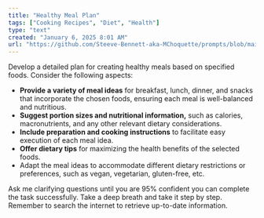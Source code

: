 ```yaml
---
title: "Healthy Meal Plan"
tags: ["Cooking Recipes", "Diet", "Health"]
type: "text"
created: "January 6, 2025 8:01 AM"
url: "https://github.com/Steeve-Bennett-aka-MChoquette/prompts/blob/main/healthy_meal_plan.md"
---
```


Develop a detailed plan for creating healthy meals based on specified foods. Consider the following aspects:

- **Provide a variety of meal ideas** for breakfast, lunch, dinner, and snacks that incorporate the chosen foods, ensuring each meal is well-balanced and nutritious.
- **Suggest portion sizes and nutritional information,** such as calories, macronutrients, and any other relevant dietary considerations.
- **Include preparation and cooking instructions** to facilitate easy execution of each meal idea.
- **Offer dietary tips** for maximizing the health benefits of the selected foods.
- Adapt the meal ideas to accommodate different dietary restrictions or preferences, such as vegan, vegetarian, gluten-free, etc.

Ask me clarifying questions until you are 95% confident you can complete the task successfully. Take a deep breath and take it step by step. Remember to search the internet to retrieve up-to-date information.